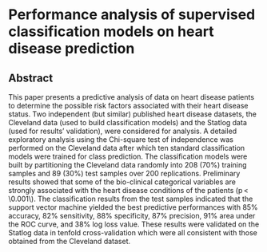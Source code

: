 # Performance analysis of supervised classification models on heart disease prediction


## Abstract

This paper presents a predictive analysis of data on heart disease patients to determine the possible risk factors associated with their heart disease status. Two independent (but similar) published heart disease datasets, the Cleveland data (used to build classification models) and the Statlog data (used for results’ validation), were considered for analysis. A detailed exploratory analysis using the Chi-square test of independence was performed on the Cleveland data after which ten standard classification models were trained for class prediction. The classification models were built by partitioning the Cleveland data randomly into $208$ ($70$%) training samples and $89$ ($30$%) test samples over $200$ replications. Preliminary results showed that some of the bio-clinical categorical variables are strongly associated with the heart disease conditions of the patients (p < \\0.001\\). The classification results from the test samples indicated that the support vector machine yielded the best predictive performances with $85$% accuracy, $82$% sensitivity, $88$% specificity, $87$% precision, $91$% area under the ROC curve, and $38$% log loss value. These results were validated on the Statlog data in tenfold cross-validation which were all consistent with those obtained from the Cleveland dataset.

